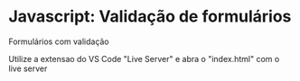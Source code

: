 # Javascript: Validação de formulários
Formulários com validação

Utilize a extensao do VS Code "Live Server" e abra o "index.html" com o live server
